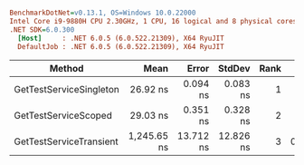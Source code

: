 ``` ini

BenchmarkDotNet=v0.13.1, OS=Windows 10.0.22000
Intel Core i9-9880H CPU 2.30GHz, 1 CPU, 16 logical and 8 physical cores
.NET SDK=6.0.300
  [Host]     : .NET 6.0.5 (6.0.522.21309), X64 RyuJIT
  DefaultJob : .NET 6.0.5 (6.0.522.21309), X64 RyuJIT


```
|                  Method |        Mean |     Error |    StdDev | Rank |  Gen 0 | Allocated |
|------------------------ |------------:|----------:|----------:|-----:|-------:|----------:|
| GetTestServiceSingleton |    26.92 ns |  0.094 ns |  0.083 ns |    1 |      - |         - |
|    GetTestServiceScoped |    29.03 ns |  0.351 ns |  0.328 ns |    2 |      - |         - |
| GetTestServiceTransient | 1,245.65 ns | 13.712 ns | 12.826 ns |    3 | 0.1335 |   1,120 B |
